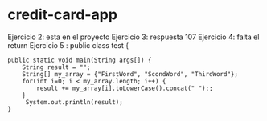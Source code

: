 # credit-card-app

Ejercicio 2: esta en el proyecto 
Ejercicio 3: respuesta 107
Ejercicio 4: falta el return
Ejercicio 5 : 
public class test {

	public static void main(String args[]) {
		String result = "";
		String[] my_array = {"FirstWord", "ScondWord", "ThirdWord"};
		for(int i=0; i < my_array.length; i++) {
			result += my_array[i].toLowerCase().concat(" ");;
		}
		 System.out.println(result);
	}
